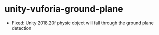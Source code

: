 # unity-vuforia-ground-plane
* Fixed: Unity 2018.20f physic object will fall through the ground plane detection
